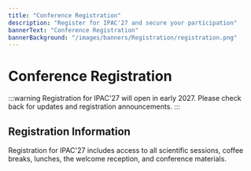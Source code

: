 ```yaml
---
title: "Conference Registration"
description: "Register for IPAC'27 and secure your participation"
bannerText: "Conference Registration"
bannerBackground: "/images/banners/Registration/registration.png"
---
```


# Conference Registration

:::warning
Registration for IPAC'27 will open in early 2027. Please check back for updates and registration announcements.
:::

## Registration Information

Registration for IPAC'27 includes access to all scientific sessions, coffee breaks, lunches, the welcome reception, and conference materials.

